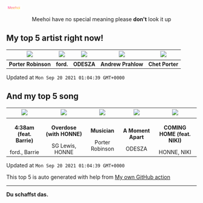 [![Meehoi Logo](https://github.com/beam41/beam41/raw/master/mh.svg)](http://my.meehoi.me/)
<p align="center">Meehoi have no special meaning please <b>don't</b> look it up</p>

## My top 5 artist right now!
<!-- table start -->
|<img src="https://i.scdn.co/image/ab6761610000f1781804f56bdcb9322c5f3f8f21">|<img src="https://i.scdn.co/image/ab6761610000f178f147ebb52847d4746bccede1">|<img src="https://i.scdn.co/image/ab6761610000f17870cc86dd8a11e2d4383d6852">|<img src="https://i.scdn.co/image/ab6761610000f178d395cc1fc2b37c9a2c049061">|<img src="https://i.scdn.co/image/ab6761610000f178272c9d3c142281308934675f">|
| :---: | :---: | :---: | :---: | :---: |
|<b>Porter Robinson</b>|<b>ford.</b>|<b>ODESZA</b>|<b>Andrew Prahlow</b>|<b>Chet Porter</b>|

Updated at `Mon Sep 20 2021 01:04:39 GMT+0000`
<!-- table end -->

## And my top 5 song
<!-- table song start -->
|<img src="https://i.scdn.co/image/ab67616d00001e02dbbdb2f6843714b3daa043a0">|<img src="https://i.scdn.co/image/ab67616d00001e02113ef593aa679b556f0659b2">|<img src="https://i.scdn.co/image/ab67616d00001e027d6ac8b4a84ad4b342050d87">|<img src="https://i.scdn.co/image/ab67616d00001e0299a3a1c380019cdc2ba9b8c2">|<img src="https://i.scdn.co/image/ab67616d00001e02d391582299ef9af6ff8fdcc3">|
| :---: | :---: | :---: | :---: | :---: |
|<p><b>4:38am (feat. Barrie)</b></p> ford., Barrie|<p><b>Overdose (with HONNE)</b></p> SG Lewis, HONNE|<p><b>Musician</b></p> Porter Robinson|<p><b>A Moment Apart</b></p> ODESZA|<p><b>COMING HOME (feat. NIKI)</b></p> HONNE, NIKI|

Updated at `Mon Sep 20 2021 01:04:39 GMT+0000`
<!-- table song end -->

This top 5 is auto generated with help from [My own GitHub action](https://github.com/beam41/spotify-listening)

---

**Du schaffst das.**